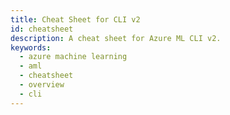 ```yaml
---
title: Cheat Sheet for CLI v2
id: cheatsheet
description: A cheat sheet for Azure ML CLI v2.
keywords:
  - azure machine learning
  - aml
  - cheatsheet
  - overview
  - cli
---
```


